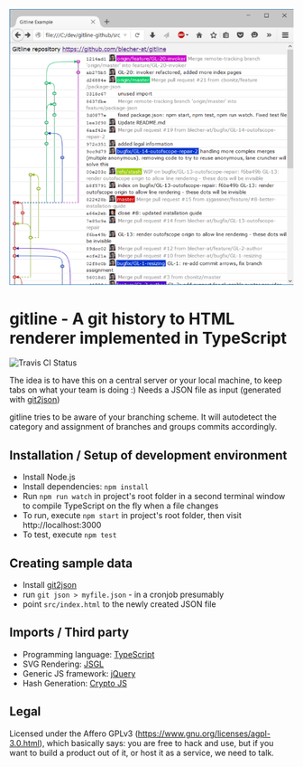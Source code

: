 ![gitline sample](https://github.com/blecher-at/gitline/blob/master/doc/gitline.png)

gitline - A git history to HTML renderer implemented in TypeScript
===========
![Travis CI Status](https://travis-ci.org/blecher-at/gitline.svg?branch=master)

The idea is to have this on a central server or your local machine, to keep tabs on what your team is doing :)
Needs a JSON file as input (generated with [git2json](https://github.com/blecher-at/git2json))

gitline tries to be aware of your branching scheme. It will autodetect the category and assignment of branches and groups commits accordingly.

Installation / Setup of development environment
------------------
- Install Node.js
- Install dependencies: `npm install`
- Run `npm run watch` in project's root folder in a second terminal window to compile TypeScript on the fly when a file changes
- To run, execute `npm start` in project's root folder, then visit http://localhost:3000
- To test, execute `npm test`

Creating sample data
------------------
- Install [git2json](https://github.com/blecher-at/git2json)
- run `git json > myfile.json` - in a cronjob presumably
- point `src/index.html` to the newly created JSON file

Imports / Third party
------------------
- Programming language: [TypeScript](http://www.typescriptlang.org/)
- SVG Rendering: [JSGL](http://www.jsgl.org/)  
- Generic JS framework: [jQuery](https://jquery.org/)
- Hash Generation: [Crypto JS](https://github.com/brix/crypto-js)

Legal
-----
Licensed under the Affero GPLv3 (https://www.gnu.org/licenses/agpl-3.0.html), which basically says: you are free to hack and use, but if you want to build a product out of it, or host it as a service, we need to talk.
